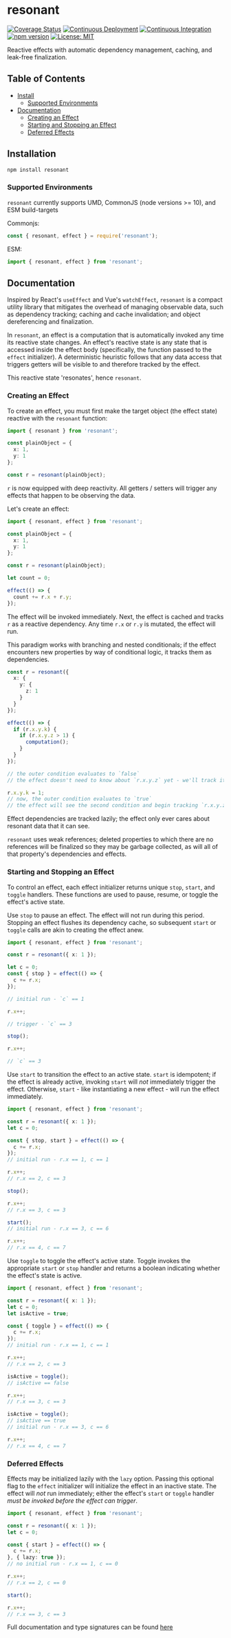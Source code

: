 # resonant

[![Coverage Status](https://coveralls.io/repos/github/exbotanical/resonant/badge.svg?branch=master)](https://coveralls.io/github/exbotanical/resonant?branch=master)
[![Continuous Deployment](https://github.com/exbotanical/resonant/actions/workflows/cd.yml/badge.svg)](https://github.com/exbotanical/resonant/actions/workflows/cd.yml)
[![Continuous Integration](https://github.com/exbotanical/resonant/actions/workflows/ci.yml/badge.svg)](https://github.com/exbotanical/resonant/actions/workflows/ci.yml)
[![npm version](https://badge.fury.io/js/resonant.svg)](https://badge.fury.io/js/resonant)
[![License: MIT](https://img.shields.io/badge/License-MIT-yellow.svg)](https://opensource.org/licenses/MIT)

Reactive effects with automatic dependency management, caching, and leak-free finalization.

## Table of Contents

- [Install](#install)
  - [Supported Environments](#support)
- [Documentation](#docs)
  - [Creating an Effect](#docs_effect)
  - [Starting and Stopping an Effect](#docs_control)
  - [Deferred Effects](#docs_defer)

## <a name="install"></a> Installation

```bash
npm install resonant
```

### <a name="support"></a>  Supported Environments

`resonant` currently supports UMD, CommonJS (node versions >= 10), and ESM build-targets

Commonjs:

```js
const { resonant, effect } = require('resonant');
```

ESM:

```js
import { resonant, effect } from 'resonant';
```

## <a name="docs"></a> Documentation

Inspired by React's `useEffect` and Vue's `watchEffect`, `resonant` is a compact utility library that mitigates the overhead of managing observable data, such as dependency tracking; caching and cache invalidation; and object dereferencing and finalization.

In `resonant`, an effect is a computation that is automatically invoked any time its reactive state changes. An effect's reactive state is any state that is accessed inside the effect body (specifically, the function passed to the `effect` initializer). A deterministic heuristic follows that any data access that triggers getters will be visible to and therefore tracked by the effect.

This reactive state 'resonates', hence `resonant`.

###  <a name="docs_effect"></a> Creating an Effect

To create an effect, you must first make the target object (the effect state) reactive with the `resonant` function:

```ts
import { resonant } from 'resonant';

const plainObject = {
  x: 1,
  y: 1
};

const r = resonant(plainObject);
```

`r` is now equipped with deep reactivity. All getters / setters will trigger any effects that happen to be observing the data.

Let's create an effect:

```ts
import { resonant, effect } from 'resonant';

const plainObject = {
  x: 1,
  y: 1
};

const r = resonant(plainObject);

let count = 0;

effect(() => {
  count += r.x + r.y;
});
```

The effect will be invoked immediately. Next, the effect is cached and tracks `r` as a reactive dependency. Any time `r.x` or `r.y` is mutated, the effect will run.

This paradigm works with branching and nested conditionals; if the effect encounters new properties by way of conditional logic, it tracks them as dependencies.

```ts
const r = resonant({
  x: {
    y: {
      z: 1
    }
  }
});

effect(() => {
  if (r.x.y.k) {
    if (r.x.y.z > 1) {
      computation();
    }
  }
});

// the outer condition evaluates to `false`
// the effect doesn't need to know about `r.x.y.z` yet - we'll track it only when necessary

r.x.y.k = 1;
// now, the outer condition evaluates to `true`
// the effect will see the second condition and begin tracking `r.x.y.z`
```

Effect dependencies are tracked lazily; the effect only ever cares about resonant data that it can see.

`resonant` uses weak references; deleted properties to which there are no references will be finalized so they may be garbage collected, as will all of that property's dependencies and effects.

###  <a name="docs_control"></a> Starting and Stopping an Effect

To control an effect, each effect initializer returns unique `stop`, `start`, and `toggle` handlers. These functions are used to pause, resume, or toggle the effect's active state.

Use `stop` to pause an effect. The effect will not run during this period. Stopping an effect flushes its dependency cache, so subsequent `start` or `toggle` calls are akin to creating the effect anew.

```ts
import { resonant, effect } from 'resonant';

const r = resonant({ x: 1 });

let c = 0;
const { stop } = effect(() => {
  c += r.x;
});

// initial run - `c` == 1

r.x++;

// trigger - `c` == 3

stop();

r.x++;

// `c` == 3
```

Use `start` to transition the effect to an active state. `start` is idempotent; if the effect is already active, invoking `start` will *not* immediately trigger the effect. Otherwise, `start` - like instantiating a new effect - will run the effect immediately.

```ts
import { resonant, effect } from 'resonant';

const r = resonant({ x: 1 });
let c = 0;

const { stop, start } = effect(() => {
  c += r.x;
});
// initial run - r.x == 1, c == 1

r.x++;
// r.x == 2, c == 3

stop();

r.x++;
// r.x == 3, c == 3

start();
// initial run - r.x == 3, c == 6

r.x++;
// r.x == 4, c == 7
```

Use `toggle` to toggle the effect's active state. Toggle invokes the appropriate `start` or `stop` handler and returns a boolean indicating whether the effect's state is active.

```ts
import { resonant, effect } from 'resonant';

const r = resonant({ x: 1 });
let c = 0;
let isActive = true;

const { toggle } = effect(() => {
  c += r.x;
});
// initial run - r.x == 1, c == 1

r.x++;
// r.x == 2, c == 3

isActive = toggle();
// isActive == false

r.x++;
// r.x == 3, c == 3

isActive = toggle();
// isActive == true
// initial run - r.x == 3, c == 6

r.x++;
// r.x == 4, c == 7
```

###  <a name="docs_defer"></a> Deferred Effects

Effects may be initialized lazily with the `lazy` option. Passing this optional flag to the `effect` initializer will initialize the effect in an inactive state. The effect will *not* run immediately; either the effect's `start` or `toggle` handler *must be invoked before the effect can trigger*.

```ts
import { resonant, effect } from 'resonant';

const r = resonant({ x: 1 });
let c = 0;

const { start } = effect(() => {
  c += r.x;
}, { lazy: true });
// no initial run - r.x == 1, c == 0

r.x++;
// r.x == 2, c == 0

start();

r.x++;
// r.x == 3, c == 3
```

Full documentation and type signatures can be found [here](https://exbotanical.github.io/resonant/resonant.html)
